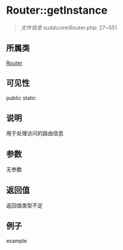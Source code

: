 # Router::getInstance

> *文件信息* suda\core\Router.php: 27~551
## 所属类 

[Router](../Router.md)

## 可见性

  public  static
## 说明

用于处理访问的路由信息

## 参数

无参数

## 返回值
返回值类型不定

## 例子

example